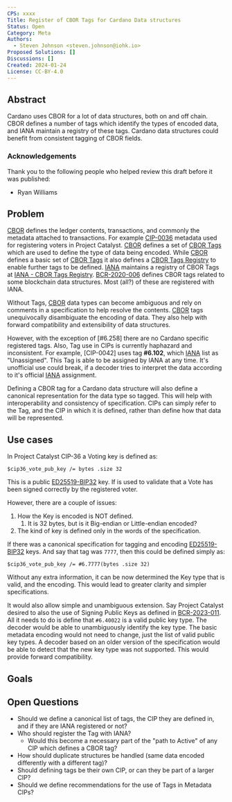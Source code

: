 ```yaml
---
CPS: xxxx
Title: Register of CBOR Tags for Cardano Data structures
Status: Open
Category: Meta
Authors:
  - Steven Johnson <steven.johnson@iohk.io>
Proposed Solutions: []
Discussions: []
Created: 2024-01-24
License: CC-BY-4.0
---
```


## Abstract

Cardano uses CBOR for a lot of data structures, both on and off chain.
CBOR defines a number of tags which identify the types of encoded data, and IANA maintain a registry of these tags.
Cardano data structures could benefit from consistent tagging of CBOR fields.

### **Acknowledgements**

Thank you to the following people who helped review this draft before it was published:

* Ryan Williams

## Problem

[CBOR] defines the ledger contents, transactions, and commonly the metadata attached to transactions.
For example [CIP-0036] metadata used for registering voters in Project Catalyst.
[CBOR] defines a set of [CBOR Tags] which are used to define the type of data being encoded.
While [CBOR] defines a basic set of [CBOR Tags] it also defines a [CBOR Tags Registry] to enable further tags to be defined.
[IANA][IANA - Homepage] maintains a registry of CBOR Tags at [IANA - CBOR Tags Registry][IANA].
[BCR-2020-006] defines CBOR tags related to some blockchain data structures.
Most (all?) of these are registered with IANA.

Without Tags, [CBOR] data types can become ambiguous and rely on comments in a specification to help resolve the contents.
[CBOR] tags unequivocally disambiguate the encoding of data.
They also help with forward compatibility and extensibility of data structures.

However, with the exception of [#6.258] there are no Cardano specific registered tags.
Also, Tag use in CIPs is currently haphazard and inconsistent.
For example, [CIP-0042] uses tag **#6.102**, which [IANA] list as "Unassigned".
This Tag is able to be assigned by IANA at any time.
It's unofficial use could break, if a decoder tries to interpret the data according to it's official [IANA] assignment.

Defining a CBOR tag for a Cardano data structure will also define a canonical representation for the data type so tagged.
This will help with interoperability and consistency of specification.
CIPs can simply refer to the Tag, and the CIP in which it is defined, rather than define how that data will be represented.

## Use cases

In Project Catalyst CIP-36 a Voting key is defined as:

```cddl
$cip36_vote_pub_key /= bytes .size 32
```

This is a public [ED25519-BIP32] key.
If is used to validate that a Vote has been signed correctly by the registered voter.

However, there are a couple of issues:

1. How the Key is encoded is NOT defined.
   1. It is 32 bytes, but is it Big-endian or Little-endian encoded?
2. The kind of key is defined only in the words of the specification.

If there was a canonical specification for tagging and encoding [ED25519-BIP32] keys.
And say that tag was `7777`, then this could be defined simply as:

```cddl
$cip36_vote_pub_key /= #6.7777(bytes .size 32)
```

Without any extra information, it can be now determined the Key type that is valid, and the encoding.
This would lead to greater clarity and simpler specifications.

It would also allow simple and unambiguous extension.
Say Project Catalyst desired to also the use of Signing Public Keys as defined in [BCR-2023-011].
All it needs to do is define that `#6.40022` is a valid public key type.
The decoder would be able to unambiguously identify the key type.
The basic metadata encoding would not need to change, just the list of valid public key types.
A decoder based on an older version of the specification would be able to detect that the new key type was not supported.
This would provide forward compatibility.

## Goals

<!-- A list of goals and non-goals a project is pursuing, ranked by importance. These goals should help understand the design space for the solution and what the underlying project is ultimately trying to achieve.

Goals may also contain requirements for the project. For example, they may include anything from a deadline to a budget (in terms of complexity or time) to security concerns.

Finally, goals may also serve as evaluation metrics to assess how good a proposed solution is. -->

## Open Questions

* Should we define a canonical list of tags, the CIP they are defined in, and if they are IANA registered or not?
* Who should register the Tag with IANA?
  * Would this become a necessary part of the "path to Active" of any CIP which defines a CBOR tag?
* How should duplicate structures be handled (same data encoded differently with a different tag)?
* Should defining tags be their own CIP, or can they be part of a larger CIP?
* Should we define recommendations for the use of Tags in Metadata CIPs?

[CIP-0036]: https://github.com/cardano-foundation/CIPs/tree/master/CIP-0036
[CBOR]: https://datatracker.ietf.org/doc/html/rfc8949
[CBOR Tags]: https://datatracker.ietf.org/doc/html/rfc8949#name-tagging-of-items
[CBOR Tags Registry]: https://datatracker.ietf.org/doc/html/rfc8949#ianatags
[IANA - Homepage]: https://www.iana.org/
[IANA]: https://www.iana.org/assignments/cbor-tags/cbor-tags.xhtml
[BCR-2020-006]: https://github.com/BlockchainCommons/Research/blob/master/papers/bcr-2020-006-urtypes.md
[ED25519-BIP32]: https://github.com/input-output-hk/adrestia/raw/bdf00e4e7791d610d273d227be877bc6dd0dbcfb/user-guide/static/Ed25519_BIP.pdf
[BCR-2023-011]: https://github.com/BlockchainCommons/Research/blob/master/papers/bcr-2023-011-public-key-crypto.md
